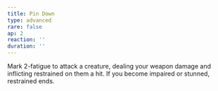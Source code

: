 ```yaml
---
title: Pin Down
type: advanced
rare: false
ap: 2
reaction: ''
duration: ''
---
```


Mark 2-fatigue to attack a creature, dealing your weapon damage and inflicting restrained on them a hit. If you become impaired or stunned, restrained ends.
